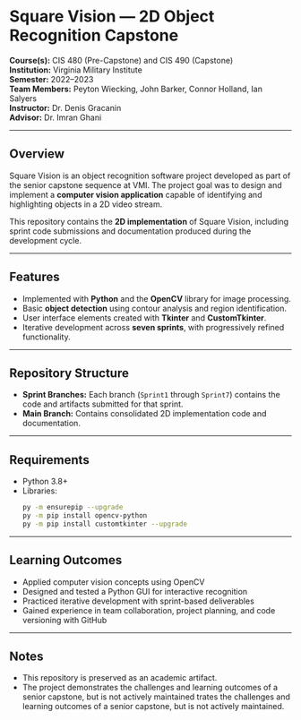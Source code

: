 # Square Vision — 2D Object Recognition Capstone

**Course(s):** CIS 480 (Pre-Capstone) and CIS 490 (Capstone)  
**Institution:** Virginia Military Institute  
**Semester:** 2022–2023  
**Team Members:** Peyton Wiecking, John Barker, Connor Holland, Ian Salyers  
**Instructor:** Dr. Denis Gracanin  
**Advisor:** Dr. Imran Ghani  

---

## Overview
Square Vision is an object recognition software project developed as part of the senior capstone sequence at VMI. The project goal was to design and implement a **computer vision application** capable of identifying and highlighting objects in a 2D video stream.  

This repository contains the **2D implementation** of Square Vision, including sprint code submissions and documentation produced during the development cycle.

---

## Features
- Implemented with **Python** and the **OpenCV** library for image processing.  
- Basic **object detection** using contour analysis and region identification.  
- User interface elements created with **Tkinter** and **CustomTkinter**.  
- Iterative development across **seven sprints**, with progressively refined functionality.  

---

## Repository Structure
- **Sprint Branches:** Each branch (`Sprint1` through `Sprint7`) contains the code and artifacts submitted for that sprint.  
- **Main Branch:** Contains consolidated 2D implementation code and documentation.  

---

## Requirements
- Python 3.8+  
- Libraries:  
  ```bash
  py -m ensurepip --upgrade
  py -m pip install opencv-python
  py -m pip install customtkinter --upgrade
  ```

---

## Learning Outcomes
- Applied computer vision concepts using OpenCV
- Designed and tested a Python GUI for interactive recognition
- Practiced iterative development with sprint-based deliverables
- Gained experience in team collaboration, project planning, and code versioning with GitHub

--- 

## Notes
- This repository is preserved as an academic artifact.
- The project demonstrates the challenges and learning outcomes of a senior capstone, but is not actively maintained
trates the challenges and learning outcomes of a senior capstone, but is not actively maintained.
